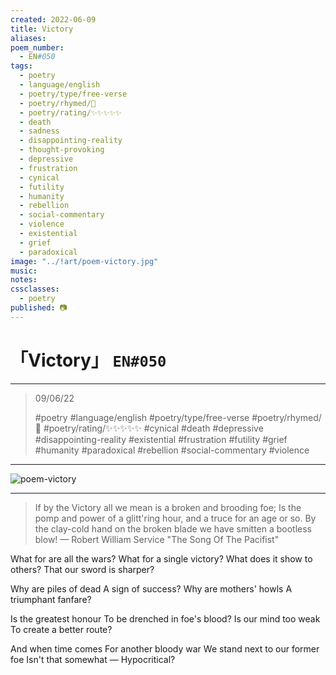 ```yaml
---
created: 2022-06-09
title: Victory
aliases:
poem_number:
  - EN#050
tags:
  - poetry
  - language/english
  - poetry/type/free-verse
  - poetry/rhymed/🔴
  - poetry/rating/✨✨✨✨✨
  - death
  - sadness
  - disappointing-reality
  - thought-provoking
  - depressive
  - frustration
  - cynical
  - futility
  - humanity
  - rebellion
  - social-commentary
  - violence
  - existential
  - grief
  - paradoxical
image: "../!art/poem-victory.jpg"
music:
notes:
cssclasses:
  - poetry
published: 📷
---
```

# 「Victory」 `EN#050`

---

> 09/06/22
> 
> #poetry 
> #language/english 
> #poetry/type/free-verse 
> #poetry/rhymed/🔴 
> #poetry/rating/✨✨✨✨✨ 
> #cynical #death #depressive #disappointing-reality #existential #frustration #futility #grief #humanity #paradoxical #rebellion #social-commentary #violence 

---

![poem-victory](../!art/poem-victory.jpg)


---

> If by the Victory all we mean is a broken and brooding foe;
Is the pomp and power of a glitt'ring hour, and a truce for an age or so.
By the clay-cold hand on the broken blade we have smitten a bootless blow!
— Robert William Service "The Song Of The Pacifist"

What for are all the wars?
What for a single victory?
What does it show to others?
That our sword is sharper?

Why are piles of dead
A sign of success?
Why are mothers' howls
A triumphant fanfare?

Is the greatest honour
To be drenched in foe's blood?
Is our mind too weak
To create a better route?

And when time comes
For another bloody war
We stand next to our former foe
Isn't that somewhat —
                  Hypocritical?